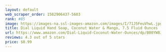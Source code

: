 ```yaml
---
layout: default 
﻿web_scraper_order: 1582906437-5603
rank: #85
image: https://images-na.ssl-images-amazon.com/images/I/71J5FeuVhwL.jpg
title: Dial Liquid Hand Soap, Coconut Water & Mango, 7.5 Fluid Ounces
url: https://www.amazon.com/Dial-Liquid-Coconut-Water-Ounces/dp/B00YW8JWO6/ref=zg_mw_beauty_85?_encoding=UTF8&psc=1&refRID=YYBFCP7S84ZRSDXVY198
reviews: 4.3 out of 5 stars
price: $0.99 
---
```

